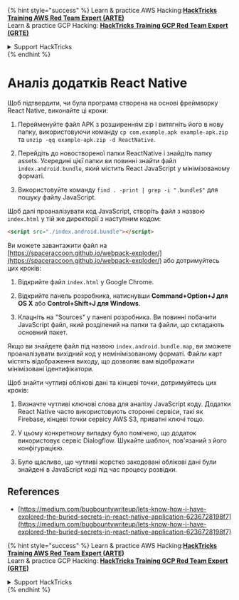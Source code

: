 {% hint style="success" %}
Learn & practice AWS Hacking:<img src="/.gitbook/assets/arte.png" alt="" data-size="line">[**HackTricks Training AWS Red Team Expert (ARTE)**](https://training.hacktricks.xyz/courses/arte)<img src="/.gitbook/assets/arte.png" alt="" data-size="line">\
Learn & practice GCP Hacking: <img src="/.gitbook/assets/grte.png" alt="" data-size="line">[**HackTricks Training GCP Red Team Expert (GRTE)**<img src="/.gitbook/assets/grte.png" alt="" data-size="line">](https://training.hacktricks.xyz/courses/grte)

<details>

<summary>Support HackTricks</summary>

* Check the [**subscription plans**](https://github.com/sponsors/carlospolop)!
* **Join the** 💬 [**Discord group**](https://discord.gg/hRep4RUj7f) or the [**telegram group**](https://t.me/peass) or **follow** us on **Twitter** 🐦 [**@hacktricks\_live**](https://twitter.com/hacktricks\_live)**.**
* **Share hacking tricks by submitting PRs to the** [**HackTricks**](https://github.com/carlospolop/hacktricks) and [**HackTricks Cloud**](https://github.com/carlospolop/hacktricks-cloud) github repos.

</details>
{% endhint %}

# Аналіз додатків React Native

Щоб підтвердити, чи була програма створена на основі фреймворку React Native, виконайте ці кроки:

1. Перейменуйте файл APK з розширенням zip і витягніть його в нову папку, використовуючи команду `cp com.example.apk example-apk.zip` та `unzip -qq example-apk.zip -d ReactNative`.

2. Перейдіть до новоствореної папки ReactNative і знайдіть папку assets. Усередині цієї папки ви повинні знайти файл `index.android.bundle`, який містить React JavaScript у мінімізованому форматі.

3. Використовуйте команду `find . -print | grep -i ".bundle$"` для пошуку файлу JavaScript.

Щоб далі проаналізувати код JavaScript, створіть файл з назвою `index.html` у тій же директорії з наступним кодом:
```html
<script src="./index.android.bundle"></script>
```
Ви можете завантажити файл на [https://spaceraccoon.github.io/webpack-exploder/](https://spaceraccoon.github.io/webpack-exploder/) або дотримуйтесь цих кроків:

1. Відкрийте файл `index.html` у Google Chrome.

2. Відкрийте панель розробника, натиснувши **Command+Option+J для OS X** або **Control+Shift+J для Windows**.

3. Клацніть на "Sources" у панелі розробника. Ви повинні побачити JavaScript файл, який розділений на папки та файли, що складають основний пакет.

Якщо ви знайдете файл під назвою `index.android.bundle.map`, ви зможете проаналізувати вихідний код у немінімізованому форматі. Файли карт містять відображення виходу, що дозволяє вам відображати мінімізовані ідентифікатори.

Щоб знайти чутливі облікові дані та кінцеві точки, дотримуйтесь цих кроків:

1. Визначте чутливі ключові слова для аналізу JavaScript коду. Додатки React Native часто використовують сторонні сервіси, такі як Firebase, кінцеві точки сервісу AWS S3, приватні ключі тощо.

2. У цьому конкретному випадку було помічено, що додаток використовує сервіс Dialogflow. Шукайте шаблон, пов'язаний з його конфігурацією.

3. Було щасливо, що чутливі жорстко закодовані облікові дані були знайдені в JavaScript коді під час процесу розвідки.

## References
* [https://medium.com/bugbountywriteup/lets-know-how-i-have-explored-the-buried-secrets-in-react-native-application-6236728198f7](https://medium.com/bugbountywriteup/lets-know-how-i-have-explored-the-buried-secrets-in-react-native-application-6236728198f7)

{% hint style="success" %}
Learn & practice AWS Hacking:<img src="/.gitbook/assets/arte.png" alt="" data-size="line">[**HackTricks Training AWS Red Team Expert (ARTE)**](https://training.hacktricks.xyz/courses/arte)<img src="/.gitbook/assets/arte.png" alt="" data-size="line">\
Learn & practice GCP Hacking: <img src="/.gitbook/assets/grte.png" alt="" data-size="line">[**HackTricks Training GCP Red Team Expert (GRTE)**<img src="/.gitbook/assets/grte.png" alt="" data-size="line">](https://training.hacktricks.xyz/courses/grte)

<details>

<summary>Support HackTricks</summary>

* Check the [**subscription plans**](https://github.com/sponsors/carlospolop)!
* **Join the** 💬 [**Discord group**](https://discord.gg/hRep4RUj7f) or the [**telegram group**](https://t.me/peass) or **follow** us on **Twitter** 🐦 [**@hacktricks\_live**](https://twitter.com/hacktricks\_live)**.**
* **Share hacking tricks by submitting PRs to the** [**HackTricks**](https://github.com/carlospolop/hacktricks) and [**HackTricks Cloud**](https://github.com/carlospolop/hacktricks-cloud) github repos.

</details>
{% endhint %}
